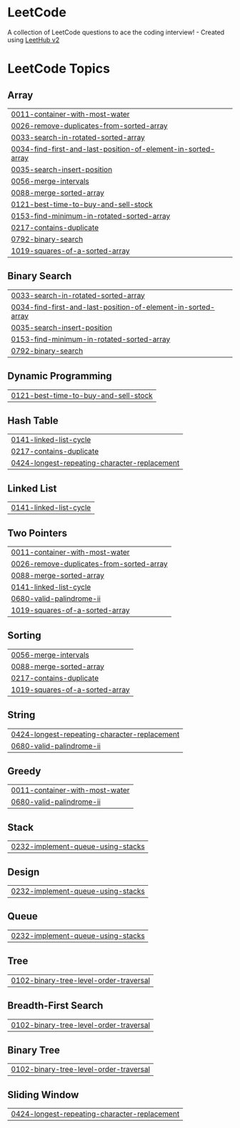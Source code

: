 # LeetCode
A collection of LeetCode questions to ace the coding interview! - Created using [LeetHub v2](https://github.com/arunbhardwaj/LeetHub-2.0)

<!---LeetCode Topics Start-->
# LeetCode Topics
## Array
|  |
| ------- |
| [0011-container-with-most-water](https://github.com/song1900/LeetCode/tree/master/0011-container-with-most-water) |
| [0026-remove-duplicates-from-sorted-array](https://github.com/song1900/LeetCode/tree/master/0026-remove-duplicates-from-sorted-array) |
| [0033-search-in-rotated-sorted-array](https://github.com/song1900/LeetCode/tree/master/0033-search-in-rotated-sorted-array) |
| [0034-find-first-and-last-position-of-element-in-sorted-array](https://github.com/song1900/LeetCode/tree/master/0034-find-first-and-last-position-of-element-in-sorted-array) |
| [0035-search-insert-position](https://github.com/song1900/LeetCode/tree/master/0035-search-insert-position) |
| [0056-merge-intervals](https://github.com/song1900/LeetCode/tree/master/0056-merge-intervals) |
| [0088-merge-sorted-array](https://github.com/song1900/LeetCode/tree/master/0088-merge-sorted-array) |
| [0121-best-time-to-buy-and-sell-stock](https://github.com/song1900/LeetCode/tree/master/0121-best-time-to-buy-and-sell-stock) |
| [0153-find-minimum-in-rotated-sorted-array](https://github.com/song1900/LeetCode/tree/master/0153-find-minimum-in-rotated-sorted-array) |
| [0217-contains-duplicate](https://github.com/song1900/LeetCode/tree/master/0217-contains-duplicate) |
| [0792-binary-search](https://github.com/song1900/LeetCode/tree/master/0792-binary-search) |
| [1019-squares-of-a-sorted-array](https://github.com/song1900/LeetCode/tree/master/1019-squares-of-a-sorted-array) |
## Binary Search
|  |
| ------- |
| [0033-search-in-rotated-sorted-array](https://github.com/song1900/LeetCode/tree/master/0033-search-in-rotated-sorted-array) |
| [0034-find-first-and-last-position-of-element-in-sorted-array](https://github.com/song1900/LeetCode/tree/master/0034-find-first-and-last-position-of-element-in-sorted-array) |
| [0035-search-insert-position](https://github.com/song1900/LeetCode/tree/master/0035-search-insert-position) |
| [0153-find-minimum-in-rotated-sorted-array](https://github.com/song1900/LeetCode/tree/master/0153-find-minimum-in-rotated-sorted-array) |
| [0792-binary-search](https://github.com/song1900/LeetCode/tree/master/0792-binary-search) |
## Dynamic Programming
|  |
| ------- |
| [0121-best-time-to-buy-and-sell-stock](https://github.com/song1900/LeetCode/tree/master/0121-best-time-to-buy-and-sell-stock) |
## Hash Table
|  |
| ------- |
| [0141-linked-list-cycle](https://github.com/song1900/LeetCode/tree/master/0141-linked-list-cycle) |
| [0217-contains-duplicate](https://github.com/song1900/LeetCode/tree/master/0217-contains-duplicate) |
| [0424-longest-repeating-character-replacement](https://github.com/song1900/LeetCode/tree/master/0424-longest-repeating-character-replacement) |
## Linked List
|  |
| ------- |
| [0141-linked-list-cycle](https://github.com/song1900/LeetCode/tree/master/0141-linked-list-cycle) |
## Two Pointers
|  |
| ------- |
| [0011-container-with-most-water](https://github.com/song1900/LeetCode/tree/master/0011-container-with-most-water) |
| [0026-remove-duplicates-from-sorted-array](https://github.com/song1900/LeetCode/tree/master/0026-remove-duplicates-from-sorted-array) |
| [0088-merge-sorted-array](https://github.com/song1900/LeetCode/tree/master/0088-merge-sorted-array) |
| [0141-linked-list-cycle](https://github.com/song1900/LeetCode/tree/master/0141-linked-list-cycle) |
| [0680-valid-palindrome-ii](https://github.com/song1900/LeetCode/tree/master/0680-valid-palindrome-ii) |
| [1019-squares-of-a-sorted-array](https://github.com/song1900/LeetCode/tree/master/1019-squares-of-a-sorted-array) |
## Sorting
|  |
| ------- |
| [0056-merge-intervals](https://github.com/song1900/LeetCode/tree/master/0056-merge-intervals) |
| [0088-merge-sorted-array](https://github.com/song1900/LeetCode/tree/master/0088-merge-sorted-array) |
| [0217-contains-duplicate](https://github.com/song1900/LeetCode/tree/master/0217-contains-duplicate) |
| [1019-squares-of-a-sorted-array](https://github.com/song1900/LeetCode/tree/master/1019-squares-of-a-sorted-array) |
## String
|  |
| ------- |
| [0424-longest-repeating-character-replacement](https://github.com/song1900/LeetCode/tree/master/0424-longest-repeating-character-replacement) |
| [0680-valid-palindrome-ii](https://github.com/song1900/LeetCode/tree/master/0680-valid-palindrome-ii) |
## Greedy
|  |
| ------- |
| [0011-container-with-most-water](https://github.com/song1900/LeetCode/tree/master/0011-container-with-most-water) |
| [0680-valid-palindrome-ii](https://github.com/song1900/LeetCode/tree/master/0680-valid-palindrome-ii) |
## Stack
|  |
| ------- |
| [0232-implement-queue-using-stacks](https://github.com/song1900/LeetCode/tree/master/0232-implement-queue-using-stacks) |
## Design
|  |
| ------- |
| [0232-implement-queue-using-stacks](https://github.com/song1900/LeetCode/tree/master/0232-implement-queue-using-stacks) |
## Queue
|  |
| ------- |
| [0232-implement-queue-using-stacks](https://github.com/song1900/LeetCode/tree/master/0232-implement-queue-using-stacks) |
## Tree
|  |
| ------- |
| [0102-binary-tree-level-order-traversal](https://github.com/song1900/LeetCode/tree/master/0102-binary-tree-level-order-traversal) |
## Breadth-First Search
|  |
| ------- |
| [0102-binary-tree-level-order-traversal](https://github.com/song1900/LeetCode/tree/master/0102-binary-tree-level-order-traversal) |
## Binary Tree
|  |
| ------- |
| [0102-binary-tree-level-order-traversal](https://github.com/song1900/LeetCode/tree/master/0102-binary-tree-level-order-traversal) |
## Sliding Window
|  |
| ------- |
| [0424-longest-repeating-character-replacement](https://github.com/song1900/LeetCode/tree/master/0424-longest-repeating-character-replacement) |
<!---LeetCode Topics End-->